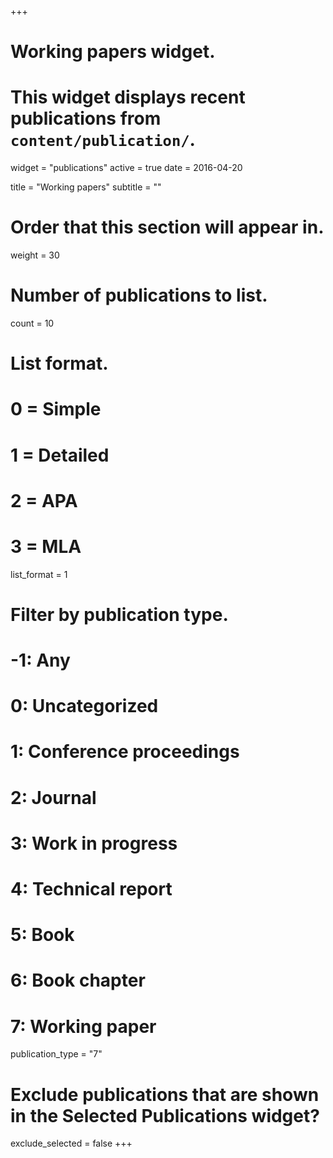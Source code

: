 +++
# Working papers widget.
# This widget displays recent publications from `content/publication/`.
widget = "publications"
active = true
date = 2016-04-20

title = "Working papers"
subtitle = ""

# Order that this section will appear in.
weight = 30

# Number of publications to list.
count = 10

# List format.
#   0 = Simple
#   1 = Detailed
#   2 = APA
#   3 = MLA
list_format = 1

# Filter by publication type.
# -1: Any
#  0: Uncategorized
#  1: Conference proceedings
#  2: Journal
#  3: Work in progress
#  4: Technical report
#  5: Book
#  6: Book chapter
#  7: Working paper
publication_type = "7"

# Exclude publications that are shown in the Selected Publications widget?
exclude_selected = false
+++

